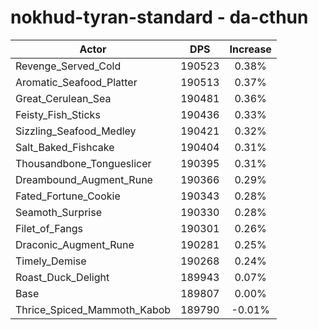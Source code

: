 # nokhud-tyran-standard - da-cthun
| Actor | DPS | Increase |
|---|:---:|:---:|
|Revenge_Served_Cold|190523|0.38%|
|Aromatic_Seafood_Platter|190513|0.37%|
|Great_Cerulean_Sea|190481|0.36%|
|Feisty_Fish_Sticks|190436|0.33%|
|Sizzling_Seafood_Medley|190421|0.32%|
|Salt_Baked_Fishcake|190404|0.31%|
|Thousandbone_Tongueslicer|190395|0.31%|
|Dreambound_Augment_Rune|190366|0.29%|
|Fated_Fortune_Cookie|190343|0.28%|
|Seamoth_Surprise|190330|0.28%|
|Filet_of_Fangs|190301|0.26%|
|Draconic_Augment_Rune|190281|0.25%|
|Timely_Demise|190268|0.24%|
|Roast_Duck_Delight|189943|0.07%|
|Base|189807|0.00%|
|Thrice_Spiced_Mammoth_Kabob|189790|-0.01%|
